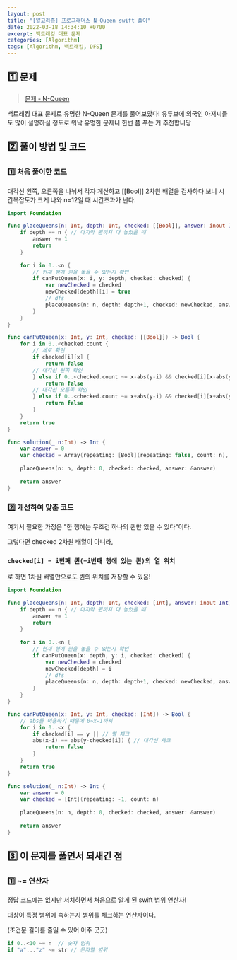 ```yaml
---
layout: post
title: "[알고리즘] 프로그래머스 N-Queen swift 풀이"
date: 2022-03-18 14:34:10 +0700
excerpt: 백트래킹 대표 문제
categories: [Algorithm]
tags: [Algorithm, 백트래킹, DFS]
---
```


## 1️⃣ 문제

> [문제 - N-Queen](https://programmers.co.kr/learn/courses/30/lessons/12952)

백트래킹 대표 문제로 유명한 N-Queen 문제를 풀어보았다! 유투브에 외국인 아저씨들도 많이 설명하실 정도로 워낙 유명한 문제니 한번 쯤 푸는 거 추천합니당

## 2️⃣ 풀이 방법 및 코드

### 1️⃣ 처음 풀이한 코드

대각선 왼쪽, 오른쪽을 나눠서 각자 계산하고 [[Bool]] 2차원 배열을 검사하다 보니 시간복잡도가 크게 나와 n=12일 때 시간초과가 난다.

```swift
import Foundation

func placeQueens(n: Int, depth: Int, checked: [[Bool]], answer: inout Int) {
    if depth == n { // 마지막 퀸까지 다 놓았을 때
        answer += 1
        return
    }
    
    for i in 0..<n {
        // 현재 행에 퀸을 놓을 수 있는지 확인
        if canPutQueen(x: i, y: depth, checked: checked) {
            var newChecked = checked
            newChecked[depth][i] = true
            // dfs
            placeQueens(n: n, depth: depth+1, checked: newChecked, answer: &answer)
        }
    }
}

func canPutQueen(x: Int, y: Int, checked: [[Bool]]) -> Bool {
    for i in 0..<checked.count {
        // 세로 확인
        if checked[i][x] {
            return false
        // 대각선 왼쪽 확인
        } else if 0..<checked.count ~= x-abs(y-i) && checked[i][x-abs(y-i)] {
            return false
        // 대각선 오른쪽 확인
        } else if 0..<checked.count ~= x+abs(y-i) && checked[i][x+abs(y-i)] {
            return false
        }
    }
    return true
}

func solution(_ n:Int) -> Int {
    var answer = 0
    var checked = Array(repeating: [Bool](repeating: false, count: n), count: n)
    
    placeQueens(n: n, depth: 0, checked: checked, answer: &answer)
    
    return answer
}
```

### 2️⃣ 개선하여 맞춘 코드

여기서 필요한 가정은 "한 행에는 무조건 하나의 퀸만 있을 수 있다"이다.

그렇다면 checked 2차원 배열이 아니라,

### `checked[i] = i번째 퀸(=i번째 행에 있는 퀸)의 열 위치`

로 하면 1차원 배열만으로도 퀸의 위치를 저장할 수 있음!

``` swift
import Foundation

func placeQueens(n: Int, depth: Int, checked: [Int], answer: inout Int) {
    if depth == n { // 마지막 퀸까지 다 놓았을 때
        answer += 1
        return
    }
    
    for i in 0..<n {
        // 현재 행에 퀸을 놓을 수 있는지 확인
        if canPutQueen(x: depth, y: i, checked: checked) {
            var newChecked = checked
            newChecked[depth] = i
            // dfs
            placeQueens(n: n, depth: depth+1, checked: newChecked, answer: &answer)
        }
    }
}

func canPutQueen(x: Int, y: Int, checked: [Int]) -> Bool {
    // abs를 이용하기 때문에 0~x-1까지
    for i in 0..<x {
        if checked[i] == y || // 열 체크
        abs(x-i) == abs(y-checked[i]) { // 대각선 체크
            return false
        }
    }
    return true
}

func solution(_ n:Int) -> Int {
    var answer = 0
    var checked = [Int](repeating: -1, count: n)
    
    placeQueens(n: n, depth: 0, checked: checked, answer: &answer)
    
    return answer
}
```



## 3️⃣ 이 문제를 풀면서 되새긴 점

### 1️⃣ ~= 연산자

정답 코드에는 없지만 서치하면서 처음으로 알게 된 swift 범위 연산자!

대상이 특정 범위에 속하는지 범위를 체크하는 연산자이다.

(조건문 길이를 줄일 수 있어 아주 굿굿)

``` swift
if 0..<10 ~= n	// 숫자 범위
if "a"..."z" ~= str	// 문자열 범위
```
